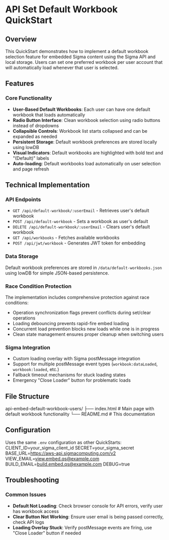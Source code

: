 # API Set Default Workbook QuickStart

## Overview
This QuickStart demonstrates how to implement a default workbook selection feature for embedded Sigma content using the Sigma API and local storage. Users can set one preferred workbook per user account that will automatically load whenever that user is selected.

## Features

### Core Functionality
- **User-Based Default Workbooks**: Each user can have one default workbook that loads automatically
- **Radio Button Interface**: Clean workbook selection using radio buttons instead of dropdowns
- **Collapsible Controls**: Workbook list starts collapsed and can be expanded as needed
- **Persistent Storage**: Default workbook preferences are stored locally using lowDB
- **Visual Indicators**: Default workbooks are highlighted with bold text and "(Default)" labels
- **Auto-loading**: Default workbooks load automatically on user selection and page refresh

## Technical Implementation

### API Endpoints
- `GET /api/default-workbook/:userEmail` - Retrieves user's default workbook
- `POST /api/default-workbook` - Sets a workbook as user's default
- `DELETE /api/default-workbook/:userEmail` - Clears user's default workbook
- `GET /api/workbooks` - Fetches available workbooks
- `POST /api/jwt/workbook` - Generates JWT token for embedding

### Data Storage
Default workbook preferences are stored in `/data/default-workbooks.json` using lowDB for simple JSON-based persistence.

### Race Condition Protection
The implementation includes comprehensive protection against race conditions:
- Operation synchronization flags prevent conflicts during set/clear operations
- Loading debouncing prevents rapid-fire embed loading
- Concurrent load prevention blocks new loads while one is in progress
- Clean state management ensures proper cleanup when switching users

### Sigma Integration
- Custom loading overlay with Sigma postMessage integration
- Support for multiple postMessage event types (`workbook:dataLoaded`, `workbook:loaded`, etc.)
- Fallback timeout mechanisms for stuck loading states
- Emergency "Close Loader" button for problematic loads

## File Structure
api-embed-default-workbook-users/
├── index.html          # Main page with default workbook functionality
└── README.md           # This documentation

## Configuration
Uses the same `.env` configuration as other QuickStarts:
CLIENT_ID=your_sigma_client_id
SECRET=your_sigma_secret
BASE_URL=https://aws-api.sigmacomputing.com/v2
VIEW_EMAIL=view.embed.qs@example.com
BUILD_EMAIL=build.embed.qs@example.com
DEBUG=true

## Troubleshooting

### Common Issues
- **Default Not Loading**: Check browser console for API errors, verify user has workbook access
- **Clear Button Not Working**: Ensure user email is being passed correctly, check API logs
- **Loading Overlay Stuck**: Verify postMessage events are firing, use "Close Loader" button if needed
